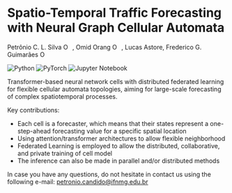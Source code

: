 # Spatio-Temporal Traffic Forecasting with Neural Graph Cellular Automata
Petrônio C.  L. Silva  <span itemscope itemtype="https://schema.org/Person"><a itemprop="sameAs" content="https://orcid.org/0000-0002-1202-2552" href="https://orcid.org/0000-0002-1202-2552" target="orcid.widget" rel="noopener noreferrer" style="vertical-align:top;"><img src="https://orcid.org/sites/default/files/images/orcid_16x16.png" style="width:1em;margin-right:.5em;" alt="ORCID iD icon"></a></span>, Omid Orang  <span itemscope itemtype="https://schema.org/Person"><a itemprop="sameAs" content="https://orcid.org/0000-0002-4077-3775" href="https://orcid.org/0000-0002-4077-3775" target="orcid.widget" rel="noopener noreferrer" style="vertical-align:top;"><img src="https://orcid.org/sites/default/files/images/orcid_16x16.png" style="width:1em;margin-right:.5em;" alt="ORCID iD icon"></a></span>, Lucas Astore, Frederico G. Guimarães <span itemscope itemtype="https://schema.org/Person"><a itemprop="sameAs" content="https://orcid.org/0000-0001-9238-8839" href="https://orcid.org/0000-0001-9238-8839" target="orcid.widget" rel="noopener noreferrer" style="vertical-align:top;"><img src="https://orcid.org/sites/default/files/images/orcid_16x16.png" style="width:1em;margin-right:.5em;" alt="ORCID iD icon"></a></span>

![Python](https://img.shields.io/badge/python-3670A0?style=for-the-badge&logo=python&logoColor=ffdd54)
![PyTorch](https://img.shields.io/badge/PyTorch-%23EE4C2C.svg?style=for-the-badge&logo=PyTorch&logoColor=white)
![Jupyter Notebook](https://img.shields.io/badge/jupyter-%23FA0F00.svg?style=for-the-badge&logo=jupyter&logoColor=white)

Transformer-based neural network cells with distributed federated learning for flexible cellular automata topologies, aiming for large-scale forecasting of complex spatiotemporal processes.

Key contributions:
- Each cell is a forecaster, which means that their states represent a one-step-ahead forecasting value for a specific spatial location
- Using attention/transformer architectures to allow flexible neighborhood
- Federated Learning is employed to allow the distributed, collaborative, and private training of cell model
- The inference can also be made in parallel and/or distributed methods

In case you have any questions, do not hesitate in contact us using the following e-mail: petronio.candido@ifnmg.edu.br
